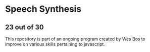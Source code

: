 # Speech Synthesis
## 23 out of 30
This repository is part of an ongoing program created by Wes Bos to improve on various skills pertaining to javascript.
